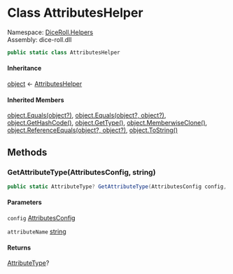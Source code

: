 # <a id="DiceRoll_Helpers_AttributesHelper"></a> Class AttributesHelper

Namespace: [DiceRoll.Helpers](DiceRoll.Helpers.md)  
Assembly: dice\-roll.dll  

```csharp
public static class AttributesHelper
```

#### Inheritance

[object](https://learn.microsoft.com/dotnet/api/system.object) ← 
[AttributesHelper](DiceRoll.Helpers.AttributesHelper.md)

#### Inherited Members

[object.Equals\(object?\)](https://learn.microsoft.com/dotnet/api/system.object.equals\#system\-object\-equals\(system\-object\)), 
[object.Equals\(object?, object?\)](https://learn.microsoft.com/dotnet/api/system.object.equals\#system\-object\-equals\(system\-object\-system\-object\)), 
[object.GetHashCode\(\)](https://learn.microsoft.com/dotnet/api/system.object.gethashcode), 
[object.GetType\(\)](https://learn.microsoft.com/dotnet/api/system.object.gettype), 
[object.MemberwiseClone\(\)](https://learn.microsoft.com/dotnet/api/system.object.memberwiseclone), 
[object.ReferenceEquals\(object?, object?\)](https://learn.microsoft.com/dotnet/api/system.object.referenceequals), 
[object.ToString\(\)](https://learn.microsoft.com/dotnet/api/system.object.tostring)

## Methods

### <a id="DiceRoll_Helpers_AttributesHelper_GetAttributeType_DiceRoll_Models_AttributesConfig_System_String_"></a> GetAttributeType\(AttributesConfig, string\)

```csharp
public static AttributeType? GetAttributeType(AttributesConfig config, string attributeName)
```

#### Parameters

`config` [AttributesConfig](DiceRoll.Models.AttributesConfig.md)

`attributeName` [string](https://learn.microsoft.com/dotnet/api/system.string)

#### Returns

 [AttributeType](DiceRoll.Models.AttributeType.md)?

